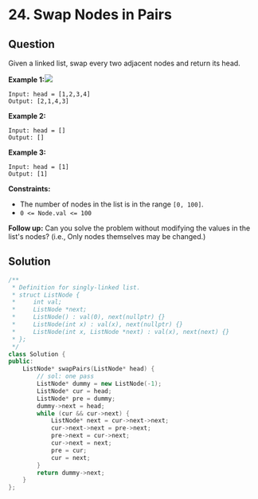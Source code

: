 # 24. Swap Nodes in Pairs

## Question

Given a linked list, swap every two adjacent nodes and return its head.

**Example 1:**![](https://assets.leetcode.com/uploads/2020/10/03/swap_ex1.jpg)

```text
Input: head = [1,2,3,4]
Output: [2,1,4,3]
```

**Example 2:**

```text
Input: head = []
Output: []
```

**Example 3:**

```text
Input: head = [1]
Output: [1]
```

**Constraints:**

* The number of nodes in the list is in the range `[0, 100]`.
* `0 <= Node.val <= 100`

 **Follow up:** Can you solve the problem without modifying the values in the list's nodes? \(i.e., Only nodes themselves may be changed.\)

## Solution

```cpp
/**
 * Definition for singly-linked list.
 * struct ListNode {
 *     int val;
 *     ListNode *next;
 *     ListNode() : val(0), next(nullptr) {}
 *     ListNode(int x) : val(x), next(nullptr) {}
 *     ListNode(int x, ListNode *next) : val(x), next(next) {}
 * };
 */
class Solution {
public:
    ListNode* swapPairs(ListNode* head) {
        // sol: one pass
        ListNode* dummy = new ListNode(-1);
        ListNode* cur = head;
        ListNode* pre = dummy;
        dummy->next = head;
        while (cur && cur->next) {
            ListNode* next = cur->next->next;
            cur->next->next = pre->next;
            pre->next = cur->next;
            cur->next = next;
            pre = cur;
            cur = next;
        }
        return dummy->next;
    }
};
```

